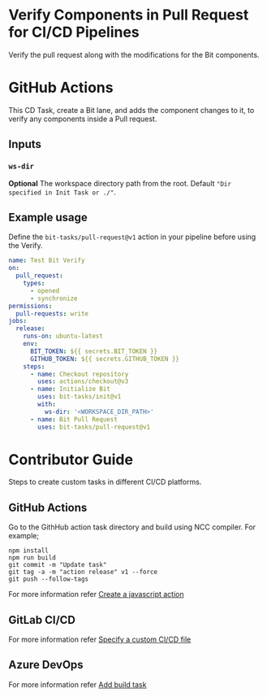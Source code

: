 # Verify Components in Pull Request for CI/CD Pipelines
Verify the pull request along with the modifications for the Bit components.

# GitHub Actions

This CD Task, create a Bit lane, and adds the component changes to it, to verify any components inside a Pull request.

## Inputs

### `ws-dir`

**Optional** The workspace directory path from the root. Default `"Dir specified in Init Task or ./"`.

## Example usage

Define the `bit-tasks/pull-request@v1` action in your pipeline before using the Verify.

```yaml
name: Test Bit Verify
on:
  pull_request:
    types:
      - opened
      - synchronize
permissions:
  pull-requests: write
jobs:
  release:
    runs-on: ubuntu-latest
    env:
      BIT_TOKEN: ${{ secrets.BIT_TOKEN }}
      GITHUB_TOKEN: ${{ secrets.GITHUB_TOKEN }}
    steps:
      - name: Checkout repository
        uses: actions/checkout@v3
      - name: Initialize Bit
        uses: bit-tasks/init@v1
        with:
          ws-dir: '<WORKSPACE_DIR_PATH>'
      - name: Bit Pull Request
        uses: bit-tasks/pull-request@v1
```

# Contributor Guide

Steps to create custom tasks in different CI/CD platforms.

## GitHub Actions

Go to the GithHub action task directory and build using NCC compiler. For example;

```
npm install
npm run build
git commit -m "Update task"
git tag -a -m "action release" v1 --force
git push --follow-tags
```

For more information refer [Create a javascript action](https://docs.github.com/en/actions/creating-actions/creating-a-javascript-action)

## GitLab CI/CD

For more information refer [Specify a custom CI/CD file](https://docs.gitlab.com/ee/ci/pipelines/settings.html#specify-a-custom-cicd-configuration-file)

## Azure DevOps

For more information refer [Add build task](https://learn.microsoft.com/en-us/azure/devops/extend/develop/add-build-task?view=azure-devops)
